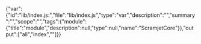 {"var":{"id":"lib/index.js:","file":"lib/index.js","type":"var","description":"","summary":"","scope":"","tags":{"module":{"title":"module","description":null,"type":null,"name":"ScramjetCore"}},"output":["all","index",""]}}
